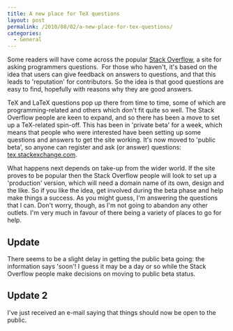 ```yaml
---
title: A new place for TeX questions
layout: post
permalink: /2010/08/02/a-new-place-for-tex-questions/
categories:
  - General
---
```

Some readers will have come across the popular [Stack Overflow](http://stackoverflow.com/), a site for asking programmers questions.  For those who haven't, it's based on the idea that users can give feedback on answers to questions, and that this leads to 'reputation' for contributors. So the idea is that good questions are easy to find, hopefully with reasons why they are good answers.

TeX and LaTeX questions pop up there from time to time, some of which are programming-related and others which don't fit quite so well. The Stack Overflow people are keen to expand, and so there has been a move to set up a TeX-related spin-off. This has been in 'private beta' for a week, which means that people who were interested have been setting up some questions and answers to get the site working. It's now moved to 'public beta', so anyone can register and ask (or answer) questions: [tex.stackexchange.com](https://tex.stackexchange.com/).

What happens next depends on take-up from the wider world. If the site proves to be popular then the Stack Overflow people will look to set up a 'production' version, which will need a domain name of its own, design and the like. So if you like the idea, get involved during the beta phase and help make things a success. As you might guess, I'm answering the questions that I can. Don't worry, though, as I'm not going to abandon any other outlets. I'm very much in favour of there being a variety of places to go for help.

## Update

There seems to be a slight delay in getting the public beta going: the information says 'soon'! I guess it may be a day or so while the Stack Overflow people make decisions on moving to public beta status.

## Update 2

I've just received an e-mail saying that things should now be open to the public.
